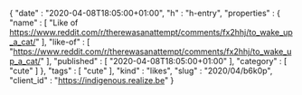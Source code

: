 {
  "date" : "2020-04-08T18:05:00+01:00",
  "h" : "h-entry",
  "properties" : {
    "name" : [ "Like of https://www.reddit.com/r/therewasanattempt/comments/fx2hhj/to_wake_up_a_cat/" ],
    "like-of" : [ "https://www.reddit.com/r/therewasanattempt/comments/fx2hhj/to_wake_up_a_cat/" ],
    "published" : [ "2020-04-08T18:05:00+01:00" ],
    "category" : [ "cute" ]
  },
  "tags" : [ "cute" ],
  "kind" : "likes",
  "slug" : "2020/04/b6k0p",
  "client_id" : "https://indigenous.realize.be"
}

